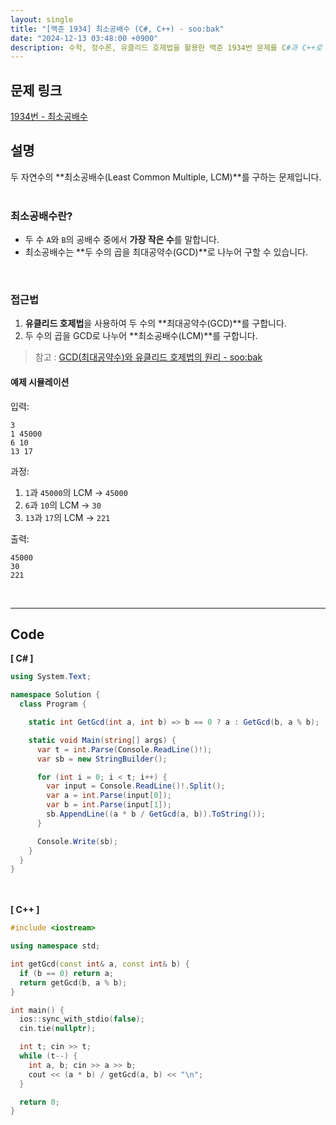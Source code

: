 ```yaml
---
layout: single
title: "[백준 1934] 최소공배수 (C#, C++) - soo:bak"
date: "2024-12-13 03:48:00 +0900"
description: 수학, 정수론, 유클리드 호제법을 활용한 백준 1934번 문제를 C#과 C++로 풀이 및 해설
---
```


## 문제 링크
[1934번 - 최소공배수](https://www.acmicpc.net/problem/1934)

## 설명
두 자연수의 **최소공배수(Least Common Multiple, LCM)**를 구하는 문제입니다.<br>
<br>

### 최소공배수란?
- 두 수 `A`와 `B`의 공배수 중에서 **가장 작은 수**를 말합니다.<br>
- 최소공배수는 **두 수의 곱을 최대공약수(GCD)**로 나누어 구할 수 있습니다.<br>
<br>

### 접근법
1. **유클리드 호제법**을 사용하여 두 수의 **최대공약수(GCD)**를 구합니다.<br>
2. 두 수의 곱을 GCD로 나누어 **최소공배수(LCM)**를 구합니다.<br>

> 참고 : [GCD(최대공약수)와 유클리드 호제법의 원리 - soo:bak](https://soo-bak.github.io/algorithm/theory/gcd-euclidean-explained/)

#### 예제 시뮬레이션
입력:<br>
```
3
1 45000
6 10
13 17
```
과정:<br>
1. `1`과 `45000`의 LCM → `45000`<br>
2. `6`과 `10`의 LCM → `30`<br>
3. `13`과 `17`의 LCM → `221`<br>

출력:<br>
```
45000
30
221
```
<br>

- - -

## Code
<b>[ C# ] </b>
<br>

```csharp
using System.Text;

namespace Solution {
  class Program {

    static int GetGcd(int a, int b) => b == 0 ? a : GetGcd(b, a % b);

    static void Main(string[] args) {
      var t = int.Parse(Console.ReadLine()!);
      var sb = new StringBuilder();

      for (int i = 0; i < t; i++) {
        var input = Console.ReadLine()!.Split();
        var a = int.Parse(input[0]);
        var b = int.Parse(input[1]);
        sb.AppendLine((a * b / GetGcd(a, b)).ToString());
      }

      Console.Write(sb);
    }
  }
}
```
<br><br>
<b>[ C++ ] </b>
<br>

```cpp
#include <iostream>

using namespace std;

int getGcd(const int& a, const int& b) {
  if (b == 0) return a;
  return getGcd(b, a % b);
}

int main() {
  ios::sync_with_stdio(false);
  cin.tie(nullptr);

  int t; cin >> t;
  while (t--) {
    int a, b; cin >> a >> b;
    cout << (a * b) / getGcd(a, b) << "\n";
  }

  return 0;
}
```
